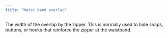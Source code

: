 ```yaml
---
title: "Waist band overlap"
---
```


The width of the overlap by the zipper. This is normally used to hide snaps, buttons, or hooks that 
reinforce the zipper at the waistband.




